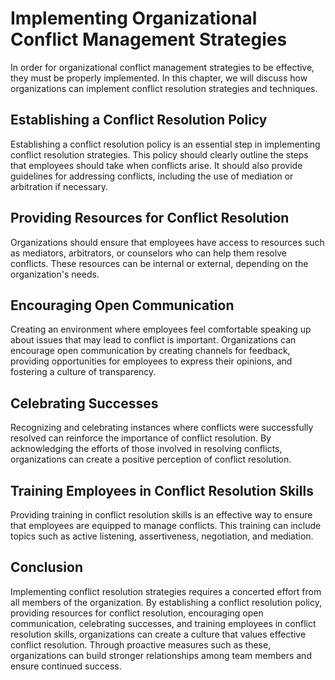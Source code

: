 # Implementing Organizational Conflict Management Strategies

In order for organizational conflict management strategies to be effective, they must be properly implemented. In this chapter, we will discuss how organizations can implement conflict resolution strategies and techniques.

Establishing a Conflict Resolution Policy
-----------------------------------------

Establishing a conflict resolution policy is an essential step in implementing conflict resolution strategies. This policy should clearly outline the steps that employees should take when conflicts arise. It should also provide guidelines for addressing conflicts, including the use of mediation or arbitration if necessary.

Providing Resources for Conflict Resolution
-------------------------------------------

Organizations should ensure that employees have access to resources such as mediators, arbitrators, or counselors who can help them resolve conflicts. These resources can be internal or external, depending on the organization's needs.

Encouraging Open Communication
------------------------------

Creating an environment where employees feel comfortable speaking up about issues that may lead to conflict is important. Organizations can encourage open communication by creating channels for feedback, providing opportunities for employees to express their opinions, and fostering a culture of transparency.

Celebrating Successes
---------------------

Recognizing and celebrating instances where conflicts were successfully resolved can reinforce the importance of conflict resolution. By acknowledging the efforts of those involved in resolving conflicts, organizations can create a positive perception of conflict resolution.

Training Employees in Conflict Resolution Skills
------------------------------------------------

Providing training in conflict resolution skills is an effective way to ensure that employees are equipped to manage conflicts. This training can include topics such as active listening, assertiveness, negotiation, and mediation.

Conclusion
----------

Implementing conflict resolution strategies requires a concerted effort from all members of the organization. By establishing a conflict resolution policy, providing resources for conflict resolution, encouraging open communication, celebrating successes, and training employees in conflict resolution skills, organizations can create a culture that values effective conflict resolution. Through proactive measures such as these, organizations can build stronger relationships among team members and ensure continued success.
